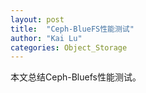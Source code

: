 ```yaml
---
layout: post
title:  "Ceph-BlueFS性能测试"
author: "Kai Lu"
categories: Object_Storage
---
```


本文总结Ceph-Bluefs性能测试。

<div  align="center">  
<object data="../files/bluefs性能.pdf" width="1000" height="1000" type='application/pdf'/>
</div>